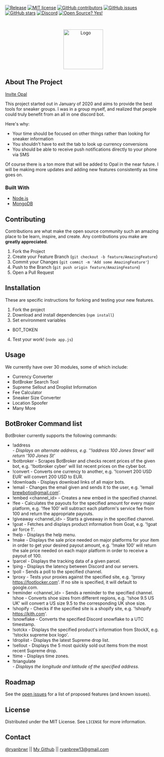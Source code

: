 [![Release](https://img.shields.io/github/release/ryanbrew/opal.svg)](https://github.com/ryanbrew/opal/releases/latest)
[![MIT license](https://img.shields.io/badge/License-MIT-blue.svg)](https://lbesson.mit-license.org/)
[![GitHub contributors](https://img.shields.io/github/contributors/ryanbrew/opal.svg)](https://github.com/ryanbrew/opal/releases/latest)
[![GitHub issues](https://img.shields.io/github/issues/ryanbrew/opal.svg)](https://GitHub.com/RyanBrew/opal/issues/)
[![GitHub stars](https://img.shields.io/github/stars/ryanbrew/opal.svg?style=social&label=Star)](https://github.com/ryanbrew/opal)
[![Discord](https://discordapp.com/api/guilds/752301663510986822/widget.png)](https://discord.gg/KgbZDrS)
[![Open Source? Yes!](https://badgen.net/badge/Open%20Source%20%3F/Yes%21/blue?icon=github)](https://github.com/Naereen/badges/)





<!-- PROJECT LOGO -->
<br />
<p align="center">
  <a href="https://github.com/RyanBrew/opal">
    <img src="opal_logo.png" alt="Logo" width="128" height="128">
  </a>
</p>



<!-- ABOUT THE PROJECT -->
## About The Project
[Invite Opal](https://discord.com/api/oauth2/authorize?client_id=752293928157446184&permissions=8&scope=bot)

This project started out in January of 2020 and aims to provide the best tools for sneaker groups. I was in a group myself, and realized that people could truly benefit from an all in one discord bot.  

Here's why:
* Your time should be focused on other things rather than looking for sneaker information
* You shouldn't have to exit the tab to look up currency conversions
* You should be able to receive push notifications directly to your phone via SMS

Of course there is a ton more that will be added to Opal in the near future. I will be making more updates and adding new features consistently as time goes on.

### Built With

* [Node.js](https://nodejs.org)
* [MongoDB](https://www.mongodb.com)


<!-- CONTRIBUTING -->
## Contributing

Contributions are what make the open source community such an amazing place to be learn, inspire, and create. Any contributions you make are **greatly appreciated**.

1. Fork the Project
2. Create your Feature Branch (`git checkout -b feature/AmazingFeature`)
3. Commit your Changes (`git commit -m 'Add some AmazingFeature'`)
4. Push to the Branch (`git push origin feature/AmazingFeature`)
5. Open a Pull Request

## Installation

These are specific instructions for forking and testing your new features.

1. Fork the project
2. Download and install dependencies (`npm install`)
3. Set environment variables
  - BOT_TOKEN
4. Test your work! (`node app.js`)


<!-- USAGE EXAMPLES -->
## Usage

We currently have over 30 modules, some of which include:

* Currency Converter
* BotBroker Search Tool
* Supreme Sellout and Droplist Information
* Fee Calculator
* Sneaker Size Converter
* Location Spoofer
* Many More

## BotBroker Command list

BotBroker currently supports the following commands:

* !address <address> - Displays an alternate address, e.g. ''!address 100 Jones Street' will return '100 Jones St'
* !botbroker <bot> - Scrapes BotBroker and checks recent prices of the given bot, e.g. '!botbroker cyber' will list recent prices on the cyber bot.
* !convert <amount> <from> <to> - Converts one currency to another, e.g. '!convert 200 USD EUR' will convert 200 USD to EUR.
* !downloads - Displays download links of all major bots.
* !email <email> - Changes the email given and sends it to the user, e.g. '!email brewbotio@gmail.com'.
* !embed <channel_id> - Creates a new embed in the specified channel.
* !fee <amount> - Calculates the payouts for the specified amount for every major platform, e.g. '!fee 100' will subtract each platform's service fee from 100 and return the appropriate payouts.
* !giveaway <channel_id> - Starts a giveaway in the specified channel.
* !goat <product name> - Fetches and displays product information from Goat, e.g.  '!goat air force 1'.
* !help - Displays the help menu.
* !make <desired amount> - Displays the sale price needed on major platforms for your item in order to get your desired payout amount, e.g. '!make 100' will return the sale price needed on each major platform in order to receive a payout of 100.
* !parcel <tracking> - Displays the tracking data of a given parcel.
* !ping - Displays the latency between Discord and our servers.
* !poll <channelid> - Sends a poll to the specified channel.
* !proxy <site> - Tests your proxies against the specified site, e.g. '!proxy https://footlocker.com'. If no site is specified, it will default to google.com.
* !reminder <channel_id> - Sends a reminder to the specified channel.
!shoe <size> <from> <to> - Converts shoe sizes from different regions, e.g. '!shoe 9.5 US UK' will convert a US size 9.5 to the corresponding UK shoe size.
* !shopify <site> - Checks if the specified site is a shopify site, e.g. '!shopify https://kith.com'.
* !snowflake <id> - Converts the specified Discord snowflake to a UTC timestamp.
* !sotckx <product name> - Displays the specified product's information from StockX, e.g. '!stockx supreme box logo'.
* !droplist - Displays the latest Supreme drop list.
* !sellout - Displays the 5 most quickly sold out items from the most recent Supreme drop.
* !time - Displays time zones.
* !triangulate <address> - Displays the longitude and latitude of the specified address.

<!-- ROADMAP -->
## Roadmap

See the [open issues](https://github.com/RyanBrew/opal/issues) for a list of proposed features (and known issues).

<!-- LICENSE -->
## License
Distributed under the MIT License. See `LICENSE` for more information.

<!-- CONTACT -->
## Contact
[@ryanbrwr](https://twitter.com/ryanbrwr) ||
[My Github](https://github.com/RyanBrew/) ||
ryanbrew13@gmail.com
